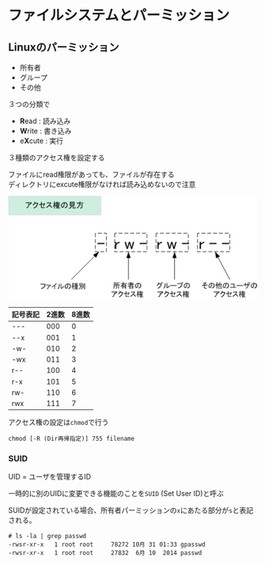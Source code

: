 # ファイルシステムとパーミッション

## Linuxのパーミッション

- 所有者
- グループ
- その他

３つの分類で

- **R**ead : 読み込み
- **W**rite : 書き込み
- e**X**cute : 実行

３種類のアクセス権を設定する

ファイルにread権限があっても、ファイルが存在する  
ディレクトリにexcute権限がなければ読み込めないので注意

![chmod](./img/chmod.png)

|記号表記|2進数|8進数
|-|-|-|
|---|000|0
|--x|001|1
|-w-|010|2
|-wx|011|3
|r--|100|4
|r-x|101|5
|rw-|110|6
|rwx|111|7

アクセス権の設定は`chmod`で行う

```
chmod [-R (Dir再帰指定)] 755 filename
```

### SUID

UID = ユーザを管理するID

一時的に別のUIDに変更できる機能のことを`SUID` (Set User ID)と呼ぶ

SUIDが設定されている場合、所有者パーミッションの`x`にあたる部分が`s`と表記される。

```
# ls -la | grep passwd
-rwsr-xr-x   1 root root     78272 10月 31 01:33 gpasswd
-rwsr-xr-x   1 root root     27832  6月 10  2014 passwd
```
